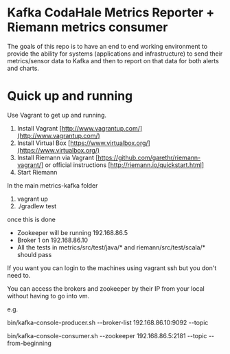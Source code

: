 Kafka CodaHale Metrics Reporter + Riemann metrics consumer
=============
The goals of this repo is to have an end to end working environment to provide the ability for systems (applications
and infrastructure) to send their metrics/sensor data to Kafka and then to report on that data for both alerts and charts.

Quick up and running
====================

Use Vagrant to get up and running.

1) Install Vagrant [http://www.vagrantup.com/](http://www.vagrantup.com/)
2) Install Virtual Box [https://www.virtualbox.org/](https://www.virtualbox.org/)
3) Install Riemann via Vagrant [https://github.com/garethr/riemann-vagrant/] or official instructions [http://riemann.io/quickstart.html]
4) Start Riemann

In the main metrics-kafka folder

1) vagrant up
2) ./gradlew test

once this is done
* Zookeeper will be running 192.168.86.5
* Broker 1 on 192.168.86.10
* All the tests in metrics/src/test/java/* and riemann/src/test/scala/* should pass

If you want you can login to the machines using vagrant ssh <machineName> but you don't need to.

You can access the brokers and zookeeper by their IP from your local without having to go into vm.

e.g.

bin/kafka-console-producer.sh --broker-list 192.168.86.10:9092 --topic <get his from the random topic created in test>

bin/kafka-console-consumer.sh --zookeeper 192.168.86.5:2181 --topic <get his from the random topic created in test> --from-beginning